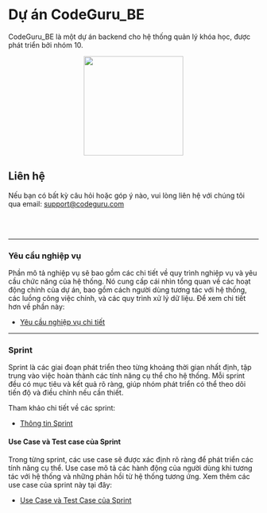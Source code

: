 # Dự án CodeGuru_BE

CodeGuru_BE là một dự án backend cho hệ thống quản lý khóa học, được phát triển bởi nhóm 10.

<p align="center">
   <a href='#'> <img src="https://res.cloudinary.com/duw4cwp7d/image/upload/v1728060682/logo-codeguru_mjy0p9.png" width="200px" disable=true> </a>
</p>

## Liên hệ

Nếu bạn có bất kỳ câu hỏi hoặc góp ý nào, vui lòng liên hệ với chúng tôi qua email: [support@codeguru.com](mailto:dinhgiaanforwork@gmail.com)

<br/>
<br/>

---

### Yêu cầu nghiệp vụ

Phần mô tả nghiệp vụ sẽ bao gồm các chi tiết về quy trình nghiệp vụ và yêu cầu chức năng của hệ thống. Nó cung cấp cái nhìn tổng quan về các hoạt động chính của dự án, bao gồm cách người dùng tương tác với hệ thống, các luồng công việc chính, và các quy trình xử lý dữ liệu. Để xem chi tiết hơn về phần này:

- [Yêu cầu nghiệp vụ chi tiết](https://docs.google.com/document/d/1nYn_AaWad2YLC9NcROHzbxDpuIcor1me51DFYx1RlKA/edit?usp=sharing)

---

### Sprint

Sprint là các giai đoạn phát triển theo từng khoảng thời gian nhất định, tập trung vào việc hoàn thành các tính năng cụ thể cho hệ thống. Mỗi sprint đều có mục tiêu và kết quả rõ ràng, giúp nhóm phát triển có thể theo dõi tiến độ và điều chỉnh nếu cần thiết. 

Tham khảo chi tiết về các sprint:

- [Thông tin Sprint](https://docs.google.com/spreadsheets/d/1YXR_ko-Nf5xDWartQJrOn1LghvTl3uLfW8y3cVxJZcU/edit?usp=sharing)

#### Use Case và Test case của Sprint

Trong từng sprint, các use case sẽ được xác định rõ ràng để phát triển các tính năng cụ thể. Use case mô tả các hành động của người dùng khi tương tác với hệ thống và những phản hồi từ hệ thống tương ứng. Xem thêm các use case của sprint này tại đây:

- [Use Case và Test Case của Sprint](https://docs.google.com/spreadsheets/d/1qGDb6MNE_0dCEzXgv1or3FDqhRgYss7F4nhPzDqZMx4/edit?usp=sharing)